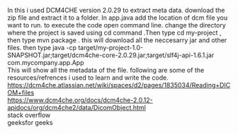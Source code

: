 In this i used DCM4CHE version 2.0.29 to extract meta data.
download the zip file and extract it to a folder. 
In app.java add the location of dcm file you want to run.
to execute the code open command line. change  the directory where the project is saved using cd command .Then type   cd my-project  ,
then type   mvn package  . this will download all the neccesarry jar and other files.
then type   java -cp target/my-project-1.0-SNAPSHOT.jar;target/dcm4che-core-2.0.29.jar;target/slf4j-api-1.6.1.jar com.mycompany.app.App    
This will show all the metadata of the file.
following are some of the resources/refrences i used to learn and write the code.  
https://dcm4che.atlassian.net/wiki/spaces/d2/pages/1835034/Reading+DICOM+files     
https://www.dcm4che.org/docs/dcm4che-2.0.12-apidocs/org/dcm4che2/data/DicomObject.html    
stack overflow    
geeksfor geeks
